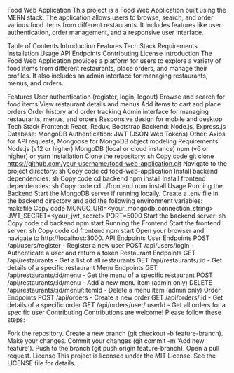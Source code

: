 Food Web Application
This project is a Food Web Application built using the MERN stack. The application allows users to browse, search, and order various food items from different restaurants. It includes features like user authentication, order management, and a responsive user interface.

Table of Contents
Introduction
Features
Tech Stack
Requirements
Installation
Usage
API Endpoints
Contributing
License
Introduction
The Food Web Application provides a platform for users to explore a variety of food items from different restaurants, place orders, and manage their profiles. It also includes an admin interface for managing restaurants, menus, and orders.

Features
User authentication (register, login, logout)
Browse and search for food items
View restaurant details and menus
Add items to cart and place orders
Order history and order tracking
Admin interface for managing restaurants, menus, and orders
Responsive design for mobile and desktop
Tech Stack
Frontend: React, Redux, Bootstrap
Backend: Node.js, Express.js
Database: MongoDB
Authentication: JWT (JSON Web Tokens)
Other: Axios for API requests, Mongoose for MongoDB object modeling
Requirements
Node.js (v12 or higher)
MongoDB (local or cloud instance)
npm (v6 or higher) or yarn
Installation
Clone the repository:
sh
Copy code
git clone https://github.com/your-username/food-web-application.git
Navigate to the project directory:
sh
Copy code
cd food-web-application
Install backend dependencies:
sh
Copy code
cd backend
npm install
Install frontend dependencies:
sh
Copy code
cd ../frontend
npm install
Usage
Running the Backend
Start the MongoDB server if running locally.
Create a .env file in the backend directory and add the following environment variables:
makefile
Copy code
MONGO_URI=<your_mongodb_connection_string>
JWT_SECRET=<your_jwt_secret>
PORT=5000
Start the backend server:
sh
Copy code
cd backend
npm start
Running the Frontend
Start the frontend server:
sh
Copy code
cd frontend
npm start
Open your browser and navigate to http://localhost:3000.
API Endpoints
User Endpoints
POST /api/users/register - Register a new user
POST /api/users/login - Authenticate a user and return a token
Restaurant Endpoints
GET /api/restaurants - Get a list of all restaurants
GET /api/restaurants/:id - Get details of a specific restaurant
Menu Endpoints
GET /api/restaurants/:id/menu - Get the menu of a specific restaurant
POST /api/restaurants/:id/menu - Add a new menu item (admin only)
DELETE /api/restaurants/:id/menu/:itemId - Delete a menu item (admin only)
Order Endpoints
POST /api/orders - Create a new order
GET /api/orders/:id - Get details of a specific order
GET /api/orders/user/:userId - Get all orders for a specific user
Contributing
Contributions are welcome! Please follow these steps:

Fork the repository.
Create a new branch (git checkout -b feature-branch).
Make your changes.
Commit your changes (git commit -m 'Add new feature').
Push to the branch (git push origin feature-branch).
Open a pull request.
License
This project is licensed under the MIT License. See the LICENSE file for details.
